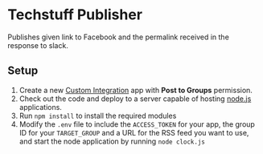 # Techstuff Publisher

Publishes given link to Facebook and the permalink received in the response to slack.

## Setup
1. Create a new [Custom Integration](https://developers.facebook.com/docs/workplace/custom-integrations) app with **Post to Groups** permission.
2. Check out the code and deploy to a server capable of hosting [node.js](https://nodejs.org) applications.
3. Run `npm install` to install the required modules
4. Modify the `.env` file to include the `ACCESS_TOKEN` for your app, the group ID for your `TARGET_GROUP` and a URL for the RSS feed you want to use, and start the node application by running `node clock.js`

